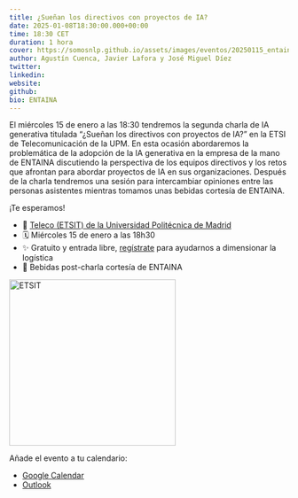 ```yaml
---
title: ¿Sueñan los directivos con proyectos de IA?
date: 2025-01-08T18:30:00.000+00:00
time: 18:30 CET
duration: 1 hora
cover: https://somosnlp.github.io/assets/images/eventos/20250115_entaina_directivos_ia.png
author: Agustín Cuenca, Javier Lafora y José Miguel Díez
twitter: 
linkedin:
website: 
github: 
bio: ENTAINA
---
```


El miércoles 15 de enero a las 18:30 tendremos la segunda charla de IA generativa titulada “¿Sueñan los directivos con proyectos de IA?” en la ETSI de Telecomunicación de la UPM. En esta ocasión abordaremos la problemática de la adopción de la IA generativa en la empresa de la mano de ENTAINA discutiendo la perspectiva de los equipos directivos y los retos que afrontan para abordar proyectos de IA en sus organizaciones. Después de la charla tendremos una sesión para intercambiar opiniones entre las personas asistentes mientras tomamos unas bebidas cortesía de ENTAINA.

¡Te esperamos!

- 📍 [Teleco (ETSIT) de la Universidad Politécnica de Madrid](https://www.google.com/maps/place/Escuela+T%C3%A9cnica+Superior+de+Ingenieros+de+Telecomunicaci%C3%B3n+(ETSIT)/@40.4525869,-3.7290088,17z/data=!3m2!4b1!5s0xd422834cc2fc4a7:0xf915825d9c92c1e4!4m6!3m5!1s0xd422834b7a8fb4d:0x2a3c66a12ada73f9!8m2!3d40.4525869!4d-3.7264339!16s%2Fg%2F1q5z77y5f!5m1!1e1?entry=ttu&g_ep=EgoyMDI1MDEwMi4wIKXMDSoASAFQAw%3D%3D)
- 🗓️ Miércoles 15 de enero a las 18h30
- ✨ Gratuito y entrada libre, [regístrate](https://docs.google.com/forms/d/e/1FAIpQLSca5XZ9J-RqyYe4o0gu5Ig-IBzRi4xElQm4QmHEh-H3HIK6FA/viewform) para ayudarnos a dimensionar la logística
- 🧃 Bebidas post-charla cortesía de ENTAINA

<div class="flex justify-center">
    <img src="https://somosnlp.github.io/assets/images/eventos/20250115_entaina_directivos_ia.png" alt="ETSIT" width="300"/>
</div>

Añade el evento a tu calendario:
- [Google Calendar](https://calendar.google.com/calendar/u/0/r/eventedit?dates=20250115T173000Z/20250115T190000Z&details=Charla+de+IA&location=Madrid&text=%C2%BFSue%C3%B1an+los+Directivos+con+Proyectos+de+IA?)
- [Outlook](https://lnkd.in/d6hD7yPq)